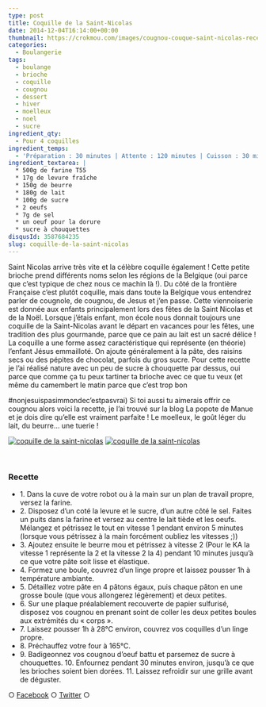 ```yaml
---
type: post
title: Coquille de la Saint-Nicolas
date: 2014-12-04T16:14:00+00:00
thumbnail: https://crokmou.com/images/cougnou-couque-saint-nicolas-recette-blog-crokmou.jpg
categories:
  - Boulangerie
tags:
  - boulange
  - brioche
  - coquille
  - cougnou
  - dessert
  - hiver
  - moelleux
  - noel
  - sucre
ingredient_qty:
  - Pour 4 coquilles
ingredient_temps:
  - 'Préparation : 30 minutes | Attente : 120 minutes | Cuisson : 30 minutes'
ingredient_textarea: |
  * 500g de farine T55
  * 17g de levure fraîche
  * 150g de beurre
  * 180g de lait
  * 100g de sucre
  * 2 oeufs
  * 7g de sel
  * un oeuf pour la dorure
  * sucre à chouquettes
disqusId: 3587684235
slug: coquille-de-la-saint-nicolas
---
```


Saint Nicolas arrive très vite et la célèbre coquille également ! Cette petite brioche prend différents noms selon les régions de la Belgique (oui parce que c’est typique de chez nous ce machin là !). Du côté de la frontière Française c’est plutôt coquille, mais dans toute la Belgique vous entendrez parler de cougnole, de cougnou, de Jesus et j’en passe. Cette viennoiserie est donnée aux enfants principalement lors des fêtes de la Saint Nicolas et de la Noël. Lorsque j’étais enfant, mon école nous donnait toujours une coquille de la Saint-Nicolas avant le départ en vacances pour les fêtes, une tradition des plus gourmande, parce que ce pain au lait est un sacré délice ! La coquille a une forme assez caractéristique qui représente (en théorie) l’enfant Jésus emmailloté. On ajoute généralement à la pâte, des raisins secs ou des pépites de chocolat, parfois du gros sucre. Pour cette recette je l’ai réalisé nature avec un peu de sucre à chouquette par dessus, oui parce que comme ça tu peux tartiner ta brioche avec ce que tu veux (et même du camembert le matin parce que c’est trop bon

#nonjesuispasimmondec’estpasvrai) Si toi aussi tu aimerais offrir ce cougnou alors voici la recette, je l’ai trouvé sur la blog La popote de Manue et je dois dire qu’elle est vraiment parfaite ! Le moelleux, le goût léger du lait, du beurre… une tuerie !

[![coquille de la saint-nicolas](https://crokmou.com/images/cougnou-couque-saint-nicolas-recette-blog-crokmou-1_h47i0b.jpg)](https://crokmou.com/images/cougnou-couque-saint-nicolas-recette-blog-crokmou-1_h47i0b.jpg) [![coquille de la saint-nicolas](https://crokmou.com/images/cougnou-couque-saint-nicolas-recette-blog-crokmou-2_agrcz8.jpg)](https://crokmou.com/images/cougnou-couque-saint-nicolas-recette-blog-crokmou-2_agrcz8.jpg)

 

### Recette

* 1\. Dans la cuve de votre robot ou à la main sur un plan de travail propre, versez la farine.
* 2\. Disposez d’un coté la levure et le sucre, d’un autre côté le sel. Faites un puits dans la farine et versez au centre le lait tiède et les oeufs. Mélangez et pétrissez le tout en vitesse 1 pendant environ 5 minutes (lorsque vous pétrissez à la main forcément oubliez les vitesses ;))
* 3\. Ajoutez ensuite le beurre mou et pétrissez à vitesse 2 (Pour le KA la vitesse 1 représente la 2 et la vitesse 2 la 4) pendant 10 minutes jusqu’à ce que votre pâte soit lisse et élastique.
* 4\. Formez une boule, couvrez d’un linge propre et laissez pousser 1h à température ambiante.
* 5\. Détaillez votre pâte en 4 pâtons égaux, puis chaque pâton en une grosse boule (que vous allongerez légèrement) et deux petites.
* 6\. Sur une plaque préalablement recouverte de papier sulfurisé, disposez vos cougnou en prenant soint de coller les deux petites boules aux extrémités du « corps ».
* 7\. Laissez pousser 1h à 28°C environ, couvrez vos coquilles d’un linge propre.
* 8\. Préchauffez votre four à 165°C.
* 9\. Badigeonnez vos cougnou d’oeuf battu et parsemez de sucre à chouquettes. 10\. Enfournez pendant 30 minutes environ, jusqu’à ce que les brioches soient bien dorées. 11\. Laissez refroidir sur une grille avant de déguster.

○ [Facebook](https://www.facebook.com/crokmou.blog "Facebook") ○ [Twitter](https://twitter.com/Crokmou "Twitter") ○